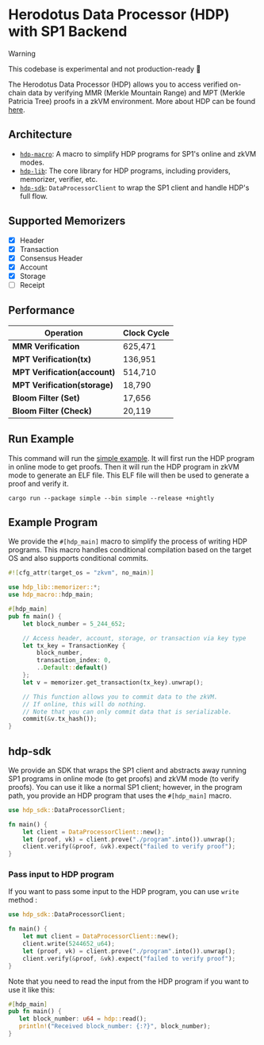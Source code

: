 # Herodotus Data Processor (HDP) with SP1 Backend

> [!WARNING]
> This codebase is experimental and not production-ready 🚧

The Herodotus Data Processor (HDP) allows you to access verified on-chain data by verifying MMR (Merkle Mountain Range) and MPT (Merkle Patricia Tree) proofs in a zkVM environment. More about HDP can be found [here](https://docs.herodotus.dev/herodotus-docs/developers/data-processor).

## Architecture

- [`hdp-macro`](./hdp-macro/): A macro to simplify HDP programs for SP1's online and zkVM modes.
- [`hdp-lib`](./lib/): The core library for HDP programs, including providers, memorizer, verifier, etc.
- [`hdp-sdk`](./hdp-sdk/): `DataProcessorClient` to wrap the SP1 client and handle HDP's full flow.

## Supported Memorizers

- [x] Header
- [x] Transaction
- [x] Consensus Header
- [x] Account
- [x] Storage
- [ ] Receipt

## Performance

| Operation                     | Clock Cycle |
| ----------------------------- | ----------- |
| **MMR Verification**          | 625,471     |
| **MPT Verification(tx)**      | 136,951     |
| **MPT Verification(account)** | 514,710     |
| **MPT Verification(storage)** | 18,790      |
| **Bloom Filter (Set)**        | 17,656      |
| **Bloom Filter (Check)**      | 20,119      |

## Run Example

This command will run the [simple example](./examples/simple/README.md). It will first run the HDP program in online mode to get proofs. Then it will run the HDP program in zkVM mode to generate an ELF file. This ELF file will then be used to generate a proof and verify it.

```
cargo run --package simple --bin simple --release +nightly
```

## Example Program

We provide the `#[hdp_main]` macro to simplify the process of writing HDP programs. This macro handles conditional compilation based on the target OS and also supports conditional commits.

```rust
#![cfg_attr(target_os = "zkvm", no_main)]

use hdp_lib::memorizer::*;
use hdp_macro::hdp_main;

#[hdp_main]
pub fn main() {
    let block_number = 5_244_652;

    // Access header, account, storage, or transaction via key type
    let tx_key = TransactionKey {
        block_number,
        transaction_index: 0,
        ..Default::default()
    };
    let v = memorizer.get_transaction(tx_key).unwrap();

    // This function allows you to commit data to the zkVM.
    // If online, this will do nothing.
    // Note that you can only commit data that is serializable.
    commit(&v.tx_hash());
}
```

## hdp-sdk

We provide an SDK that wraps the SP1 client and abstracts away running SP1 programs in online mode (to get proofs) and zkVM mode (to verify proofs). You can use it like a normal SP1 client; however, in the program path, you provide an HDP program that uses the `#[hdp_main]` macro.

```rust
use hdp_sdk::DataProcessorClient;

fn main() {
    let client = DataProcessorClient::new();
    let (proof, vk) = client.prove("./program".into()).unwrap();
    client.verify(&proof, &vk).expect("failed to verify proof");
}
```

### Pass input to HDP program

If you want to pass some input to the HDP program, you can use `write` method :

```rust
use hdp_sdk::DataProcessorClient;

fn main() {
    let mut client = DataProcessorClient::new();
    client.write(5244652_u64);
    let (proof, vk) = client.prove("./program".into()).unwrap();
    client.verify(&proof, &vk).expect("failed to verify proof");
}
```

Note that you need to read the input from the HDP program if you want to use it like this:

```rust
#[hdp_main]
pub fn main() {
   let block_number: u64 = hdp::read();
   println!("Received block_number: {:?}", block_number);
}

```
